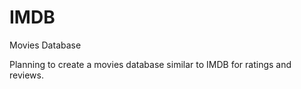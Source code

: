 # IMDB
Movies Database

Planning to create a movies database similar to IMDB for ratings and reviews.
